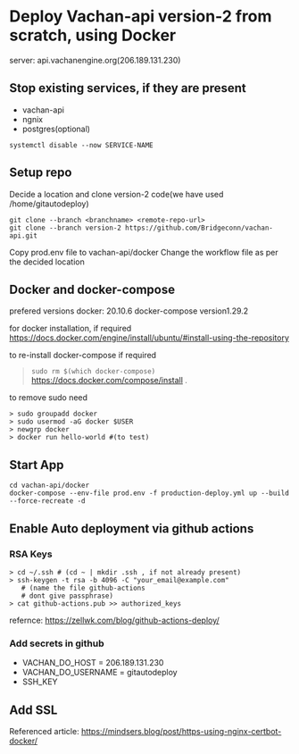 # Deploy Vachan-api version-2 from scratch, using Docker

server: api.vachanengine.org(206.189.131.230)


## Stop existing services, if they are present
- vachan-api
- ngnix
- postgres(optional)
```
systemctl disable --now SERVICE-NAME
```

## Setup repo

Decide a location and clone version-2 code(we have used /home/gitautodeploy)

```
git clone --branch <branchname> <remote-repo-url>
git clone --branch version-2 https://github.com/Bridgeconn/vachan-api.git
```
Copy prod.env file to vachan-api/docker
Change the workflow file as per the decided location



## Docker and docker-compose

prefered versions
docker: 20.10.6
docker-compose version1.29.2

for docker installation, if required
https://docs.docker.com/engine/install/ubuntu/#install-using-the-repository

to re-install docker-compose if required
> `sudo rm $(which docker-compose)`
> https://docs.docker.com/compose/install .

to remove sudo need
```
> sudo groupadd docker
> sudo usermod -aG docker $USER
> newgrp docker
> docker run hello-world #(to test)
```

## Start App

```
cd vachan-api/docker
docker-compose --env-file prod.env -f production-deploy.yml up --build --force-recreate -d
```

## Enable Auto deployment via github actions

### RSA Keys

```
> cd ~/.ssh # (cd ~ | mkdir .ssh , if not already present)
> ssh-keygen -t rsa -b 4096 -C "your_email@example.com"
   # (name the file github-actions
   # dont give passphrase)
> cat github-actions.pub >> authorized_keys
```
refernce: https://zellwk.com/blog/github-actions-deploy/

### Add secrets in github

* VACHAN_DO_HOST = 206.189.131.230
* VACHAN_DO_USERNAME = gitautodeploy
* SSH_KEY 


## Add SSL

Referenced article: https://mindsers.blog/post/https-using-nginx-certbot-docker/




